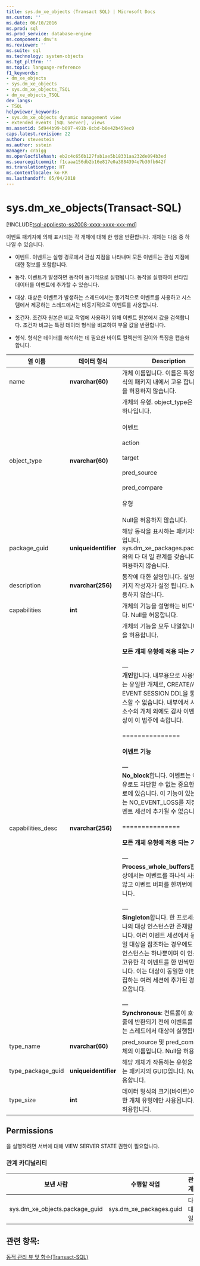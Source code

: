 ```yaml
---
title: sys.dm_xe_objects (Transact SQL) | Microsoft Docs
ms.custom: ''
ms.date: 06/10/2016
ms.prod: sql
ms.prod_service: database-engine
ms.component: dmv's
ms.reviewer: ''
ms.suite: sql
ms.technology: system-objects
ms.tgt_pltfrm: ''
ms.topic: language-reference
f1_keywords:
- dm_xe_objects
- sys.dm_xe_objects
- sys.dm_xe_objects_TSQL
- dm_xe_objects_TSQL
dev_langs:
- TSQL
helpviewer_keywords:
- sys.dm_xe_objects dynamic management view
- extended events [SQL Server], views
ms.assetid: 5d944b99-b097-491b-8cbd-b0e42b459ec0
caps.latest.revision: 22
author: stevestein
ms.author: sstein
manager: craigg
ms.openlocfilehash: eb2c4c656b127fab1ae5b18331aa232de094b3ed
ms.sourcegitcommit: f1caaa156db2b16e817e0a3884394e7b30fb642f
ms.translationtype: HT
ms.contentlocale: ko-KR
ms.lasthandoff: 05/04/2018
---
```

# <a name="sysdmxeobjects-transact-sql"></a>sys.dm_xe_objects(Transact-SQL)
[!INCLUDE[tsql-appliesto-ss2008-xxxx-xxxx-xxx-md](../../includes/tsql-appliesto-ss2008-xxxx-xxxx-xxx-md.md)]

  이벤트 패키지에 의해 표시되는 각 개체에 대해 한 행을 반환합니다. 개체는 다음 중 하나일 수 있습니다.  
  
-   이벤트. 이벤트는 실행 경로에서 관심 지점을 나타내며 모든 이벤트는 관심 지점에 대한 정보를 포함합니다.  
  
-   동작. 이벤트가 발생하면 동작이 동기적으로 실행됩니다. 동작을 실행하여 런타임 데이터를 이벤트에 추가할 수 있습니다.  
  
-   대상. 대상은 이벤트가 발생하는 스레드에서는 동기적으로 이벤트를 사용하고 시스템에서 제공하는 스레드에서는 비동기적으로 이벤트를 사용합니다.  
  
-   조건자. 조건자 원본은 비교 작업에 사용하기 위해 이벤트 원본에서 값을 검색합니다. 조건자 비교는 특정 데이터 형식을 비교하여 부울 값을 반환합니다.  
  
-   형식. 형식은 데이터를 해석하는 데 필요한 바이트 컬렉션의 길이와 특징을 캡슐화합니다.  

 |열 이름|데이터 형식|Description|  
|-----------------|---------------|-----------------|  
|name|**nvarchar(60)**|개체 이름입니다. 이름은 특정 개체 형식의 패키지 내에서 고유 합니다. Null을 허용하지 않습니다.|  
|object_type|**nvarchar(60)**|개체의 유형. object_type은 다음 중 하나입니다.<br /><br /> 이벤트<br /><br /> action<br /><br /> target<br /><br /> pred_source<br /><br /> pred_compare<br /><br /> 유형<br /><br /> Null을 허용하지 않습니다.|  
|package_guid|**uniqueidentifier**|해당 동작을 표시하는 패키지의 GUID입니다. sys.dm_xe_packages.package_id와의 다 대 일 관계를 갖습니다. Null을 허용하지 않습니다.|  
|description|**nvarchar(256)**|동작에 대한 설명입니다. 설명은은 패키지 작성자가 설정 됩니다. Null을 허용하지 않습니다.|  
|capabilities|**int**|개체의 기능을 설명하는 비트맵입니다. Null을 허용합니다.|  
|capabilities_desc|**nvarchar(256)**|개체의 기능을 모두 나열합니다. Null을 허용합니다.<br /><br /> **모든 개체 유형에 적용 되는 기능**<br /><br /> —<br />                                **개인**합니다. 내부용으로 사용할 수 있는 유일한 개체로, CREATE/ALTER EVENT SESSION DDL을 통해 액세스할 수 없습니다. 내부에서 사용되는 소수의 개체 외에도 감사 이벤트 및 대상이 이 범주에 속합니다.<br /><br /> ===============<br /><br /> **이벤트 기능**<br /><br /> —<br />                                **No_block**합니다. 이벤트는 어떤 이유로도 차단할 수 없는 중요한 코드 경로에 있습니다. 이 기능이 있는 이벤트는 NO_EVENT_LOSS를 지정하는 이벤트 세션에 추가될 수 없습니다.<br /><br /> ===============<br /><br /> **모든 개체 유형에 적용 되는 기능**<br /><br /> —<br />                                **Process_whole_buffers**합니다. 대상에서는 이벤트를 하나씩 사용하지 않고 이벤트 버퍼를 한꺼번에 사용합니다.<br /><br /> —<br />                        **Singleton**합니다. 한 프로세스에 하나의 대상 인스턴스만 존재할 수 있습니다. 여러 이벤트 세션에서 동일한 단일 대상을 참조하는 경우에도 실제로 인스턴스는 하나뿐이며 이 인스턴스는 고유한 각 이벤트를 한 번씩만 표시합니다. 이는 대상이 동일한 이벤트를 수집하는 여러 세션에 추가된 경우에 중요합니다.<br /><br /> —<br />                                **Synchronous**: 컨트롤이 호출 코드 줄에 반환되기 전에 이벤트를 생성하는 스레드에서 대상이 실행됩니다.|  
|type_name|**nvarchar(60)**|pred_source 및 pred_compare 개체의 이름입니다. Null을 허용합니다.|  
|type_package_guid|**uniqueidentifier**|해당 개체가 작동하는 유형을 표시하는 패키지의 GUID입니다. Null을 허용합니다.|  
|type_size|**int**|데이터 형식의 크기(바이트)이며 유효한 개체 유형에만 사용됩니다. Null을 허용합니다.|  
  
## <a name="permissions"></a>Permissions  
 을 실행하려면 서버에 대해 VIEW SERVER STATE 권한이 필요합니다.  
  
### <a name="relationship-cardinalities"></a>관계 카디널리티  
  
|보낸 사람|수행할 작업|관계|  
|----------|--------|------------------|  
|sys.dm_xe_objects.package_guid|sys.dm_xe_packages.guid|다 대 일|  
  
## <a name="see-also"></a>관련 항목:  
 [동적 관리 뷰 및 함수&#40;Transact-SQL&#41;](~/relational-databases/system-dynamic-management-views/system-dynamic-management-views.md)  
  
  

